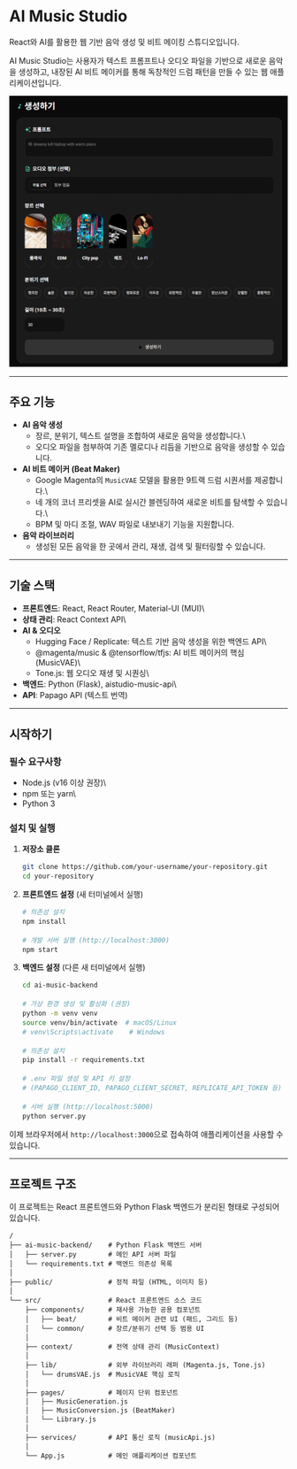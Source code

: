 # AI Music Studio

React와 AI를 활용한 웹 기반 음악 생성 및 비트 메이킹 스튜디오입니다.

AI Music Studio는 사용자가 텍스트 프롬프트나 오디오 파일을 기반으로
새로운 음악을 생성하고, 내장된 AI 비트 메이커를 통해 독창적인 드럼
패턴을 만들 수 있는 웹 애플리케이션입니다.

![Project Screenshot](images/screenshot.png)

------------------------------------------------------------------------

## 주요 기능

-   **AI 음악 생성**
    -   장르, 분위기, 텍스트 설명을 조합하여 새로운 음악을 생성합니다.\
    -   오디오 파일을 첨부하여 기존 멜로디나 리듬을 기반으로 음악을
        생성할 수 있습니다.
-   **AI 비트 메이커 (Beat Maker)**
    -   Google Magenta의 `MusicVAE` 모델을 활용한 9트랙 드럼 시퀀서를
        제공합니다.\
    -   네 개의 코너 프리셋을 AI로 실시간 블렌딩하여 새로운 비트를
        탐색할 수 있습니다.\
    -   BPM 및 마디 조절, WAV 파일로 내보내기 기능을 지원합니다.
-   **음악 라이브러리**
    -   생성된 모든 음악을 한 곳에서 관리, 재생, 검색 및 필터링할 수
        있습니다.

------------------------------------------------------------------------

## 기술 스택

-   **프론트엔드**: React, React Router, Material-UI (MUI)\
-   **상태 관리**: React Context API\
-   **AI & 오디오**
    -   Hugging Face / Replicate: 텍스트 기반 음악 생성을 위한 백엔드
        API\
    -   @magenta/music & @tensorflow/tfjs: AI 비트 메이커의 핵심
        (MusicVAE)\
    -   Tone.js: 웹 오디오 재생 및 시퀀싱\
-   **백엔드**: Python (Flask), aistudio-music-api\
-   **API**: Papago API (텍스트 번역)

------------------------------------------------------------------------

## 시작하기

### 필수 요구사항

-   Node.js (v16 이상 권장)\
-   npm 또는 yarn\
-   Python 3

### 설치 및 실행

1.  **저장소 클론**

    ``` bash
    git clone https://github.com/your-username/your-repository.git
    cd your-repository
    ```

2.  **프론트엔드 설정** (새 터미널에서 실행)

    ``` bash
    # 의존성 설치
    npm install

    # 개발 서버 실행 (http://localhost:3000)
    npm start
    ```

3.  **백엔드 설정** (다른 새 터미널에서 실행)

    ``` bash
    cd ai-music-backend

    # 가상 환경 생성 및 활성화 (권장)
    python -m venv venv
    source venv/bin/activate  # macOS/Linux
    # venv\Scripts\activate    # Windows

    # 의존성 설치
    pip install -r requirements.txt

    # .env 파일 생성 및 API 키 설정
    # (PAPAGO_CLIENT_ID, PAPAGO_CLIENT_SECRET, REPLICATE_API_TOKEN 등)

    # 서버 실행 (http://localhost:5000)
    python server.py
    ```

이제 브라우저에서 `http://localhost:3000`으로 접속하여 애플리케이션을
사용할 수 있습니다.

------------------------------------------------------------------------

## 프로젝트 구조

이 프로젝트는 React 프론트엔드와 Python Flask 백엔드가 분리된 형태로 구성되어 있습니다.

    /
    ├── ai-music-backend/    # Python Flask 백엔드 서버
    │   ├── server.py        # 메인 API 서버 파일
    │   └── requirements.txt # 백엔드 의존성 목록
    │
    ├── public/              # 정적 파일 (HTML, 이미지 등)
    │
    └── src/                 # React 프론트엔드 소스 코드
        ├── components/      # 재사용 가능한 공용 컴포넌트
        │   ├── beat/        # 비트 메이커 관련 UI (패드, 그리드 등)
        │   └── common/      # 장르/분위기 선택 등 범용 UI
        │
        ├── context/         # 전역 상태 관리 (MusicContext)
        │
        ├── lib/             # 외부 라이브러리 래퍼 (Magenta.js, Tone.js)
        │   └── drumsVAE.js  # MusicVAE 핵심 로직
        │
        ├── pages/           # 페이지 단위 컴포넌트
        │   ├── MusicGeneration.js
        │   ├── MusicConversion.js (BeatMaker)
        │   └── Library.js
        │
        ├── services/        # API 통신 로직 (musicApi.js)
        │
        └── App.js           # 메인 애플리케이션 컴포넌트
